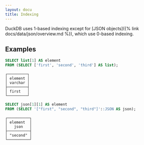 ```yaml
---
layout: docu
title: Indexing
---
```


DuckDB uses 1-based indexing except for [JSON objects]({% link docs/data/json/overview.md %}), which use 0-based indexing.

## Examples

```sql
SELECT list[1] AS element
FROM (SELECT ['first', 'second', 'third'] AS list);
```

```text
┌─────────┐
│ element │
│ varchar │
├─────────┤
│ first   │
└─────────┘
```

```sql
SELECT json[1][1] AS element
FROM (SELECT '["first", "second", "third"]'::JSON AS json);
```

```text
┌──────────┐
│ element  │
│   json   │
├──────────┤
│ "second" │
└──────────┘
```
